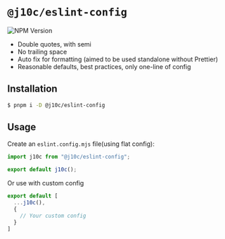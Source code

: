 # `@j10c/eslint-config`

![NPM Version](https://img.shields.io/npm/v/%40j10c%2Feslint-config?style=social)

- Double quotes, with semi
- No trailing space
- Auto fix for formatting (aimed to be used standalone without Prettier)
- Reasonable defaults, best practices, only one-line of config

## Installation

```sh
$ pnpm i -D @j10c/eslint-config
```

## Usage

Create an `eslint.config.mjs` file(using flat config):

```js
import j10c from "@j10c/eslint-config";

export default j10c();
```

Or use with custom config


```js
export default [
  ...j10c(),
  {
    // Your custom config
  }
]
```
